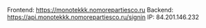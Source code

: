 Frontend: https://monotekkk.nomorepartiesco.ru
Backend: https://api.monotekkk.nomorepartiesco.ru/signin
IP: 84.201.146.232